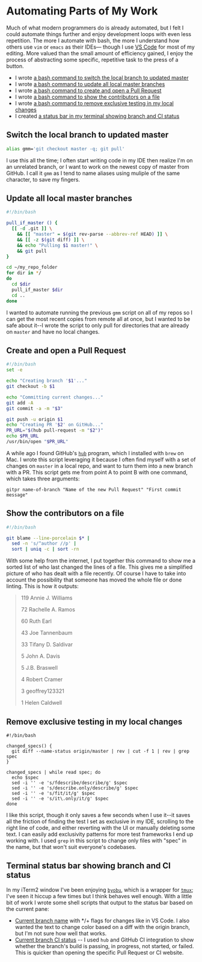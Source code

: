 # Automating Parts of My Work

Much of what modern programmers do is already automated, but I felt I could automate things further and enjoy development loops with even less repetition. The more I automate with bash, the more I understand how others use `vim` or `emacs` as their IDEs&mdash; though I use [VS Code](https://code.visualstudio.com/) for most of my editing. More valued than the small amount of efficiency gained, I enjoy the process of abstracting some specific, repetitive task to the press of a button.

- I wrote [a bash command to switch the local branch to updated master](#switch-the-local-branch-to-updated-master)
- I wrote [a bash command to update all local master branches](#update-all-local-master-branches)
- I wrote [a bash command to create and open a Pull Request](#create-and-open-a-pull-request)
- I wrote [a bash command to show the contributors on a file](#show-the-contributors-on-a-file)
- I wrote [a bash command to remove exclusive testing in my local changes](#remove-exclusive-testing-in-my-local-changes)
- I created [a status bar in my terminal showing branch and CI status](#terminal-status-bar-showing-branch-and-ci-status)

## Switch the local branch to updated master

```bash
alias gmm='git checkout master -q; git pull'
```

I use this all the time; I often start writing code in my IDE then realize I'm on an unrelated branch, or I want to work on the newest copy of master from GitHub. I call it `gmm` as I tend to name aliases using muliple of the same character, to save my fingers.

## Update all local master branches

```bash
#!/bin/bash

pull_if_master () {
  [[ -d .git ]] \
    && [[ "master" = $(git rev-parse --abbrev-ref HEAD) ]] \
    && [[ -z $(git diff) ]] \
    && echo "Pulling $1 master!" \
    && git pull
}

cd ~/my_repo_folder
for dir in */
do
  cd $dir
  pull_if_master $dir
  cd ..
done
```

I wanted to automate running the previous `gmm` script on all of my repos so I can get the most recent copies from remote all at once, but I wanted to be safe about it--I wrote the script to only pull for directories that are already on `master` and have no local changes.

## Create and open a Pull Request

```bash
#!/bin/bash
set -e

echo "Creating branch '$1'..."
git checkout -b $1

echo "Committing current changes..."
git add -A
git commit -a -m "$3"

git push -u origin $1
echo "Creating PR '$2' on GitHub..."
PR_URL="$(hub pull-request -m "$2")"
echo $PR_URL
/usr/bin/open "$PR_URL"
```

A while ago I found GitHub's [`hub`](https://github.com/github/hub#git--hub--github) program, which I installed with `brew` on Mac. I wrote this script leveraging it because I often find myself with a set of changes on `master` in a local repo, and want to turn them into a new branch with a PR. This script gets me from point A to point B with one command, which takes three arguments:

`gitpr name-of-branch "Name of the new Pull Request" "First commit message"`

## Show the contributors on a file

```bash
#!/bin/bash

git blame --line-porcelain $* |
  sed -n 's/^author //p' |
  sort | uniq -c | sort -rn
```

With some help from the internet, I put together this command to show me a sorted list of who last changed the lines of a file. This gives me a simplified picture of who has dealt with a file recently. Of course I have to take into account the possibility that someone has moved the whole file or done linting. This is how it outputs:


> 119 Annie J. Williams
>
>  72 Rachelle A. Ramos
>
>  60 Ruth Earl
>
>  43 Joe Tannenbaum
>
>  33 Tifany D. Saldivar
>
>   5 John A. Davis
>
>   5 J.B. Braswell
>
>   4 Robert Cramer
>
>   3 geoffrey123321
>
>   1 Helen Caldwell

## Remove exclusive testing in my local changes

```
#!/bin/bash

changed_specs() {
  git diff --name-status origin/master | rev | cut -f 1 | rev | grep spec
}

changed_specs | while read spec; do
  echo $spec
  sed -i '' -e 's/fdescribe/describe/g' $spec
  sed -i '' -e 's/describe.only/describe/g' $spec
  sed -i '' -e 's/fit/it/g' $spec
  sed -i '' -e 's/it\.only/it/g' $spec
done
```

I like this script, though it only saves a few seconds when I use it--it saves all the friction of finding the test I set as exclusive in my IDE, scrolling to the right line of code, and either reverting with the UI or manually deleting some text. I can easily add exclusivity patterns for more test frameworks I end up working with. I used `grep` in this script to change only files with "spec" in the name, but that won't suit everyone's codebases.

## Terminal status bar showing branch and CI status

In my iTerm2 window I've been enjoying [`byobu`](http://www.byobu.co/), which is a wrapper for [`tmux`](https://duckduckgo.com/?q=tmux&ia=images&iax=images); I've seen it hiccup a few times but I think behaves well enough. With a little bit of work I wrote some shell scripts that output to the status bar based on the current pane:

- [Current branch name](https://gist.github.com/josephtannenbaum/22aff3968cd58fbbb2c993d8ea097e58) with */+ flags for changes like in VS Code. I also wanted the text to change color based on a diff with the origin branch, but I'm not sure how well that works.
- [Current branch CI status](https://gist.github.com/josephtannenbaum/c36d96ba40fb4dc65441f451d1494b36) -- I used `hub` and GitHub CI integration to show whether the branch's build is passing, in progress, not started, or failed. This is quicker than opening the specific Pull Request or CI website.
